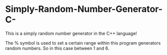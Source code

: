 # Simply-Random-Number-Generator-C-
This is a simply random number generator in the C++ language!

The % symbol is used to set a certain range within this program generators random numbers.
So in this case between 1 and 6.
